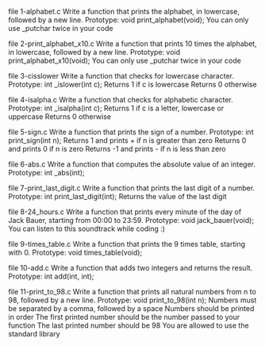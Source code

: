 file 1-alphabet.c  Write a function that prints the alphabet, in lowercase, followed by a new line.
Prototype: void print_alphabet(void);
You can only use _putchar twice in your code

file 2-print_alphabet_x10.c  Write a function that prints 10 times the alphabet, in lowercase, followed by a new line.
Prototype: void print_alphabet_x10(void);
You can only use _putchar twice in your code

file 3-cisslower Write a function that checks for lowercase character.
Prototype: int _islower(int c);
Returns 1 if c is lowercase
Returns 0 otherwise 

file 4-isalpha.c Write a function that checks for alphabetic character.
Prototype: int _isalpha(int c);
Returns 1 if c is a letter, lowercase or uppercase
Returns 0 otherwise

file 5-sign.c Write a function that prints the sign of a number.
Prototype: int print_sign(int n);
Returns 1 and prints + if n is greater than zero
Returns 0 and prints 0 if n is zero
Returns -1 and prints - if n is less than zero

file 6-abs.c Write a function that computes the absolute value of an integer.
Prototype: int _abs(int);

file 7-print_last_digit.c Write a function that prints the last digit of a number.
Prototype: int print_last_digit(int);
Returns the value of the last digit

file 8-24_hours.c Write a function that prints every minute of the day of Jack Bauer, starting from 00:00 to 23:59.
Prototype: void jack_bauer(void);
You can listen to this soundtrack while coding :)

file 9-times_table.c Write a function that prints the 9 times table, starting with 0.
Prototype: void times_table(void);

file 10-add.c Write a function that adds two integers and returns the result.
Prototype: int add(int, int);

file 11-print_to_98.c Write a function that prints all natural numbers from n to 98, followed by a new line.
Prototype: void print_to_98(int n);
Numbers must be separated by a comma, followed by a space
Numbers should be printed in order
The first printed number should be the number passed to your function
The last printed number should be 98
You are allowed to use the standard library






